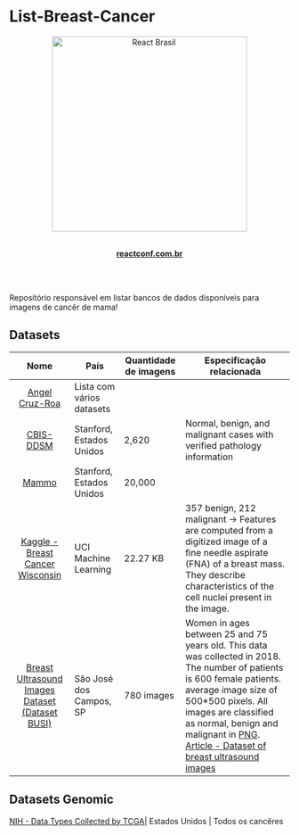# List-Breast-Cancer


<div align="center">
  <img  width="350" height="350" src="https://avatars2.githubusercontent.com/u/16929016?s=500&v=4" width="350" alt="React Brasil">
	<br>
	<br>
	<p>
		<a href="https://reactconf.com.br/">
			<b>reactconf.com.br</b>
		</a>
	</p>
	<br>
</div>
<br/>

Repositório responsável em listar bancos de dados disponíveis para imagens de cancêr de mama!

## Datasets
Nome | País | Quantidade de imagens | Especificação relacionada
:------------: | ------------------------ | ------------ | -
[Angel Cruz-Roa](https://sites.google.com/site/aacruzr/image-datasets)| Lista com vários datasets
[CBIS-DDSM](https://wiki.cancerimagingarchive.net/display/Public/CBIS-DDSM)| Stanford, Estados Unidos  | 2,620 | Normal, benign, and malignant cases with verified pathology information
[Mammo](https://www.mammoimage.org/databases/) | Stanford, Estados Unidos | 20,000
[Kaggle - Breast Cancer Wisconsin](https://www.kaggle.com/uciml/breast-cancer-wisconsin-data) | UCI Machine Learning | 22.27 KB | 357 benign, 212 malignant -> Features are computed from a digitized image of a fine needle aspirate (FNA) of a breast mass. They describe characteristics of the cell nuclei present in the image.
[Breast Ultrasound Images Dataset (Dataset BUSI)](https://scholar.cu.edu.eg/?q=afahmy/pages/dataset)| São José dos Campos, SP | 780 images |  Women in ages between 25 and 75 years old. This data was collected in 2018. The number of patients is 600 female patients. average image size of 500*500 pixels. All images are classified as normal, benign and malignant in [PNG](https://scholar.cu.edu.eg/?q=afahmy/pages/dataset). [Article - Dataset of breast ultrasound images](https://www.sciencedirect.com/science/article/pii/S2352340919312181)

## Datasets Genomic
[NIH - Data Types Collected by TCGA](https://www.cancer.gov/about-nci/organization/ccg/research/structural-genomics/tcga/using-tcga/types)| Estados Unidos | Todos os cancêres
